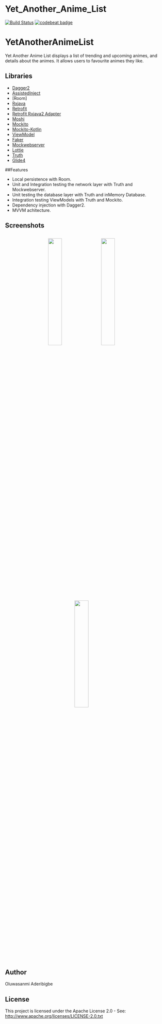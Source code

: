 # Yet_Another_Anime_List
[![Build Status](https://app.bitrise.io/app/360dfa050cdd6b64/status.svg?token=aLou19Q5u1PVlVzWLad97g)](https://app.bitrise.io/app/360dfa050cdd6b64)
[![codebeat badge](https://codebeat.co/badges/53339772-b0b0-4aa9-95fe-38642f526ee7)](https://codebeat.co/projects/github-com-sanmiade-yet_another_anime_list-dev)

# YetAnotherAnimeList
Yet Another Anime List displays a list of trending and upcoming animes, and details about the animes. It allows users to favourite animes they like. 


## Libraries
*   [Dagger2](https://github.com/google/dagger)
*   [AssistedInject](https://github.com/square/AssistedInject)
*   [Room]
*   [Rxjava](https://github.com/ReactiveX/RxJava)
*   [Retrofit](https://github.com/square/retrofit)  
*   [Retrofit Rxjava2 Adapter](https://github.com/square/retrofit/tree/master/retrofit-adapters/rxjava2)
*   [Moshi](https://github.com/square/moshi)
*   [Mockito](https://github.com/mockito/mockito)
*   [Mockito-Kotlin](https://github.com/nhaarman/mockito-kotlin)
*   [ViewModel](https://developer.android.com/topic/libraries/architecture/viewmodel)
*   [Faker](https://github.com/DiUS/java-faker)
*   [Mockwebserver](https://github.com/square/okhttp/tree/master/mockwebserver)
*   [Lottie](https://github.com/airbnb/lottie-android)
*   [Truth](https://github.com/google/truth)
*   [Glide4](https://bumptech.github.io/glide/doc/download-setup.html)

##Features
* Local persistence with Room.
* Unit and Integration testing the network layer with Truth and Mockwebserver.
* Unit testing the database layer with Truth and inMemory Database.
* Integration testing ViewModels with Truth and Mockito.
* Dependency injection with Dagger2.
* MVVM achitecture.


<h2 align="left">Screenshots</h2>
<h4 align="center">
<img src="https://res.cloudinary.com/dabxauefu/image/upload/v1593889410/Screenshot_2020-07-04-19-28-47-449_com.sanmidev.yetanotheranimelist.debug_pkmfbg.jpg" width="30%" vspace="10" hspace="10">
<img src="https://res.cloudinary.com/dabxauefu/image/upload/v1593889380/Screenshot_2020-07-04-19-28-56-737_com.sanmidev.yetanotheranimelist.debug_bsg6cg.jpg" width="30%" vspace="10" hspace="10">
<img src="https://res.cloudinary.com/dabxauefu/image/upload/v1593889592/Screenshot_2020-07-04-19-29-17-099_com.sanmidev.yetanotheranimelist.debug_btyuxf.jpg" width="30%" vspace="10" hspace="10""><br>

## Author
Oluwasanmi Aderibigbe

## License
This project is licensed under the Apache License 2.0 - See: http://www.apache.org/licenses/LICENSE-2.0.txt